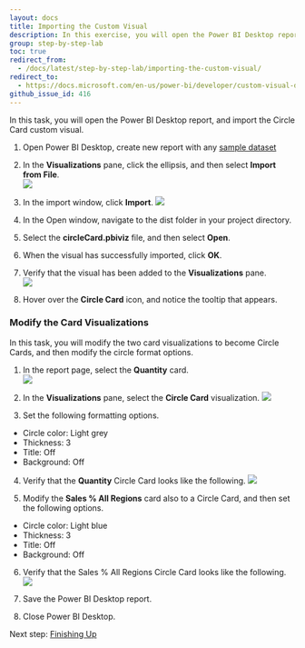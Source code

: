 ```yaml
---
layout: docs
title: Importing the Custom Visual
description: In this exercise, you will open the Power BI Desktop report, and then import the Circle Card custom visual. You will then modify the two card visualizations to become Circle Cards, and then modify the circle format options.
group: step-by-step-lab
toc: true
redirect_from:
  - /docs/latest/step-by-step-lab/importing-the-custom-visual/
redirect_to:
  - https://docs.microsoft.com/en-us/power-bi/developer/custom-visual-develop-tutorial
github_issue_id: 416
---
```


In this task, you will open the Power BI Desktop report, and import the Circle Card custom visual.
1. Open Power BI Desktop, create new report with any [sample dataset](https://github.com/Microsoft/PowerBI-visuals-circlecard/raw/master/sample_dataset/GDP.xlsx)
2. In the **Visualizations** pane, click the ellipsis, and then select **Import from File**.  
![](../images/import-from-a-file.png)  

3. In the import window, click **Import**.
![](../images/import-window.png)  

4. In the Open window, navigate to the dist folder in your project directory.
5. Select the **circleCard.pbiviz** file, and then select **Open**.
6. When the visual has successfully imported, click **OK**.
7. Verify that the visual has been added to the **Visualizations** pane.  
![](../images/visualizations-pane-with-circlecard.png)  

8. Hover over the **Circle Card** icon, and notice the tooltip that appears.

### Modify the Card Visualizations

In this task, you will modify the two card visualizations to become Circle Cards, and then modify the circle format options.  

1. In the report page, select the **Quantity** card.  
![](../images/quantity-card.png)  

2. In the **Visualizations** pane, select the **Circle Card** visualization.
![](../images/circle-card.png)  

3. Set the following formatting options.
* Circle color: Light grey
* Thickness: 3
* Title: Off
* Background: Off
4. Verify that the **Quantity** Circle Card looks like the following.
![](../images/circle-card-grey.png)  

5. Modify the **Sales % All Regions** card also to a Circle Card, and then set the following options.
* Circle color: Light blue
* Thickness: 3
* Title: Off
* Background: Off
6. Verify that the Sales % All Regions Circle Card looks like the following.
![](../images/circle-card-blue.png)  

7. Save the Power BI Desktop report.
8. Close Power BI Desktop.


Next step: [Finishing Up](../finishing-up/)